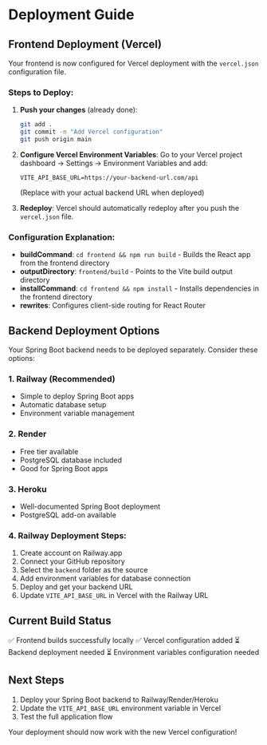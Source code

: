 # Deployment Guide

## Frontend Deployment (Vercel)

Your frontend is now configured for Vercel deployment with the `vercel.json` configuration file.

### Steps to Deploy:

1. **Push your changes** (already done):
   ```bash
   git add .
   git commit -m "Add Vercel configuration"
   git push origin main
   ```

2. **Configure Vercel Environment Variables**:
   Go to your Vercel project dashboard → Settings → Environment Variables and add:
   ```
   VITE_API_BASE_URL=https://your-backend-url.com/api
   ```
   (Replace with your actual backend URL when deployed)

3. **Redeploy**: Vercel should automatically redeploy after you push the `vercel.json` file.

### Configuration Explanation:

- **buildCommand**: `cd frontend && npm run build` - Builds the React app from the frontend directory
- **outputDirectory**: `frontend/build` - Points to the Vite build output directory
- **installCommand**: `cd frontend && npm install` - Installs dependencies in the frontend directory
- **rewrites**: Configures client-side routing for React Router

## Backend Deployment Options

Your Spring Boot backend needs to be deployed separately. Consider these options:

### 1. Railway (Recommended)
- Simple to deploy Spring Boot apps
- Automatic database setup
- Environment variable management

### 2. Render
- Free tier available
- PostgreSQL database included
- Good for Spring Boot apps

### 3. Heroku
- Well-documented Spring Boot deployment
- PostgreSQL add-on available

### 4. Railway Deployment Steps:
1. Create account on Railway.app
2. Connect your GitHub repository
3. Select the `backend` folder as the source
4. Add environment variables for database connection
5. Deploy and get your backend URL
6. Update `VITE_API_BASE_URL` in Vercel with the Railway URL

## Current Build Status

✅ Frontend builds successfully locally
✅ Vercel configuration added
⏳ Backend deployment needed
⏳ Environment variables configuration needed

## Next Steps

1. Deploy your Spring Boot backend to Railway/Render/Heroku
2. Update the `VITE_API_BASE_URL` environment variable in Vercel
3. Test the full application flow

Your deployment should now work with the new Vercel configuration!